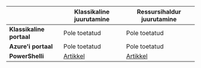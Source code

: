 |  | **Klassikaline juurutamine**  | **Ressursihaldur juurutamine**|
|-----------------------------|-------------|---------------------|
| **Klassikaline portaal**          | Pole toetatud          | Pole toetatud                  |
| **Azure'i portaal**            | Pole toetatud         | Pole toetatud                  |
| **PowerShelli** | [Artikkel](../articles/expressroute/expressroute-howto-coexist-classic.md) | [Artikkel](../articles/expressroute/expressroute-howto-coexist-resource-manager.md) |
